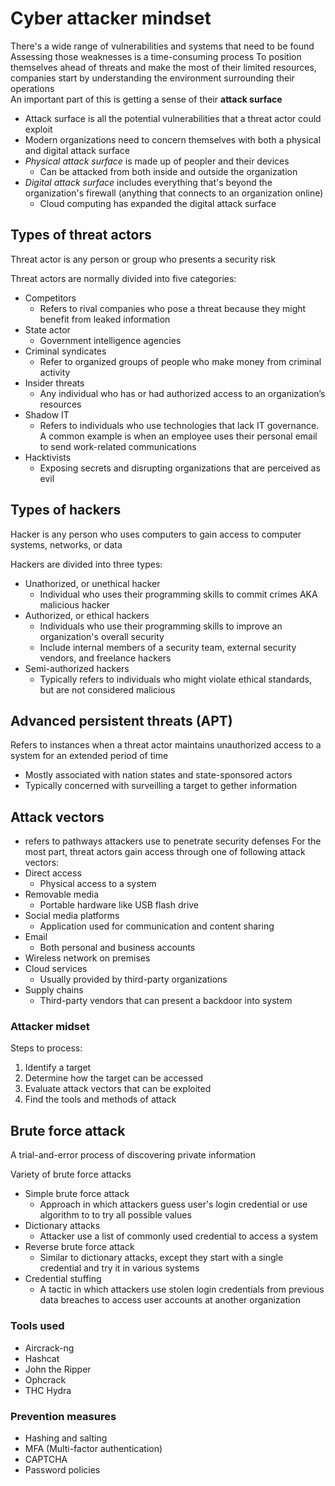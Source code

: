 # Cyber attacker mindset

There's a wide range of vulnerabilities and systems that need to be found\
Assessing those weaknesses is a time-consuming process
To position themselves ahead of threats and
make the most of their limited resources, companies start by understanding the environment surrounding their operations\
An important part of this is getting a sense of their **attack surface**
- Attack surface is all the potential vulnerabilities that a threat actor could exploit
- Modern organizations need to concern themselves with both a physical and digital attack surface
- *Physical attack surface* is made up of peopler and their devices
  - Can be attacked from both inside and outside the organization
- *Digital attack surface* includes everything that's beyond the organization's firewall (anything that connects to an organization online)
  - Cloud computing has expanded the digital attack surface

## Types of threat actors

Threat actor is any person or group who presents a security risk

Threat actors are normally divided into five categories:
- Competitors
  - Refers to rival companies who pose a threat because they might benefit from leaked information
- State actor
  - Government intelligence agencies
- Criminal syndicates
  - Refer to organized groups of people who make money from criminal activity
- Insider threats
  - Any individual who has or had authorized access to an organization’s resources
- Shadow IT
  - Refers to individuals who use technologies that lack IT governance. A common example is when an employee uses their personal email to send work-related communications
- Hacktivists
  - Exposing secrets and disrupting organizations that are perceived as evil

## Types of hackers

Hacker is any person who uses computers to gain access to computer systems, networks, or data

Hackers are divided into three types:
- Unathorized, or unethical hacker
  - Individual who uses their programming skills to commit crimes AKA malicious hacker
- Authorized, or ethical hackers
  - Individuals who use their programming skills to improve an organization's overall security
  - Include internal members of a security team, external security vendors, and freelance hackers
- Semi-authorized hackers
  - Typically refers to individuals who might violate ethical standards, but are not considered malicious

## Advanced persistent threats (APT)

Refers to instances when a threat actor maintains unauthorized access to a system for an extended period of time
- Mostly associated with nation states and state-sponsored actors
- Typically concerned with surveilling a target to gether information

## Attack vectors
- refers to pathways attackers use to penetrate security defenses
For the most part, threat actors gain access through one of following attack vectors:
- Direct access
  - Physical access to a system
- Removable media
  - Portable hardware like USB flash drive
- Social media platforms
  - Application used for communication and content sharing
- Email
  - Both personal and business accounts
- Wireless network on premises
- Cloud services
  - Usually provided by third-party organizations
- Supply chains
  - Third-party vendors that can present a backdoor into system

### Attacker midset

Steps to process:
1. Identify a target
2. Determine how the target can be accessed
3. Evaluate attack vectors that can be exploited
4. Find the tools and methods of attack

## Brute force attack

A trial-and-error process of discovering private information

Variety of brute force attacks
- Simple brute force attack
  - Approach in which attackers guess user's login credential or use algorithm to to try all possible values
- Dictionary attacks
  - Attacker use a list of commonly used credential to access a system
- Reverse brute force attack
  - Similar to dictionary attacks, except they start with a single credential and try it in various systems
- Credential stuffing
  - A tactic in which attackers use stolen login credentials from previous data breaches to access user accounts at another organization

### Tools used
- Aircrack-ng
- Hashcat
- John the Ripper
- Ophcrack
- THC Hydra

### Prevention measures
- Hashing and salting
- MFA (Multi-factor authentication)
- CAPTCHA
- Password policies